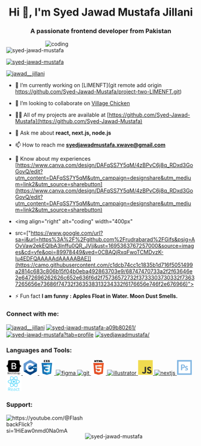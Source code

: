 <h1 align="center">Hi 👋, I'm Syed Jawad Mustafa Jillani</h1>
<h3 align="center">A passionate frontend developer from Pakistan</h3>
<img align="right" alt="coding" width="400" src="https://www.google.com/url?sa=i&url=https%3A%2F%2Fmedium.com%2Flinkapi-solutions%2Fhow-to-reach-developer-experience-supreme-level-part-one-ed87015af29f&psig=AOvVaw2Ll2ut-wvtmqknxn0bA09F&ust=1693389575901000&source=images&cd=vfe&opi=89978449&ved=0CBAQjRxqFwoTCMCFjfXNgYEDFQAAAAAdAAAAABAE">
<p align="left"> <img src="https://komarev.com/ghpvc/?username=syed-jawad-mustafa&label=Profile%20views&color=0e75b6&style=flat" alt="syed-jawad-mustafa" /> </p>

<p align="left"> <a href="https://github.com/ryo-ma/github-profile-trophy"><img src="https://github-profile-trophy.vercel.app/?username=syed-jawad-mustafa" alt="syed-jawad-mustafa" /></a> </p>

<p align="left"> <a href="https://twitter.com/jawad__jillani" target="blank"><img src="https://img.shields.io/twitter/follow/jawad__jillani?logo=twitter&style=for-the-badge" alt="jawad__jillani" /></a> </p>

- 🔭 I’m currently working on [LIMENFT](git remote add origin https://github.com/Syed-Jawad-Mustafa/project-two-LIMENFT.git)

- 👯 I’m looking to collaborate on [Village Chicken](https://syed-jawad-mustafa.github.io/Syed_Jawad---Capstone_Project/)

- 👨‍💻 All of my projects are available at [https://github.com/Syed-Jawad-Mustafa](https://github.com/Syed-Jawad-Mustafa)

- 💬 Ask me about **react, next.js, node.js**

- 📫 How to reach me **syedjawadmustafa.xwave@gmail.com**

- 📄 Know about my experiences [https://www.canva.com/design/DAFqSS7Y5qM/4zBPvC6j8q_RDxd3GoGovQ/edit?utm_content=DAFqSS7Y5qM&utm_campaign=designshare&utm_medium=link2&utm_source=sharebutton](https://www.canva.com/design/DAFqSS7Y5qM/4zBPvC6j8q_RDxd3GoGovQ/edit?utm_content=DAFqSS7Y5qM&utm_campaign=designshare&utm_medium=link2&utm_source=sharebutton)

- <img align="right" alt="coding" width="400px"
- src=["https://www.google.com/url?sa=i&url=https%3A%2F%2Fgithub.com%2Frudrabarad%2FGifs&psig=AOvVaw2ekEQIbA3lnffu0QR_JVjj&ust=1695363767257000&source=images&cd=vfe&opi=89978449&ved=0CBAQjRxqFwoTCMDvzK-Iu4EDFQAAAAAdAAAAABAE]](https://camo.githubusercontent.com/c1dcb74cc1c1835b1d716f5051499a2814c683c806b15f04b0eba492863703e9/68747470733a2f2f63646e2e6472696262626c652e636f6d2f75736572732f3733303730332f73637265656e73686f74732f363538313234332f6176656e746f2e676966)">
- ⚡ Fun fact **I am funny : Apples Float in Water. Moon Dust Smells.**

<h3 align="left">Connect with me:</h3>
<p align="left">
<a href="https://twitter.com/jawad__jillani" target="blank"><img align="center" src="https://raw.githubusercontent.com/rahuldkjain/github-profile-readme-generator/master/src/images/icons/Social/twitter.svg" alt="jawad__jillani" height="30" width="40" /></a>
<a href="https://linkedin.com/in/syed-jawad-mustafa-a09b80261/" target="blank"><img align="center" src="https://raw.githubusercontent.com/rahuldkjain/github-profile-readme-generator/master/src/images/icons/Social/linked-in-alt.svg" alt="syed-jawad-mustafa-a09b80261/" height="30" width="40" /></a>
<a href="https://stackoverflow.com/users/syed-jawad-mustafa?tab=profile" target="blank"><img align="center" src="https://raw.githubusercontent.com/rahuldkjain/github-profile-readme-generator/master/src/images/icons/Social/stack-overflow.svg" alt="syed-jawad-mustafa?tab=profile" height="30" width="40" /></a>
<a href="https://instagram.com/syedjawadmustafa/" target="blank"><img align="center" src="https://raw.githubusercontent.com/rahuldkjain/github-profile-readme-generator/master/src/images/icons/Social/instagram.svg" alt="syedjawadmustafa/" height="30" width="40" /></a>
</p>

<h3 align="left">Languages and Tools:</h3>
<p align="left"> <a href="https://getbootstrap.com" target="_blank" rel="noreferrer"> <img src="https://raw.githubusercontent.com/devicons/devicon/master/icons/bootstrap/bootstrap-plain-wordmark.svg" alt="bootstrap" width="40" height="40"/> </a> <a href="https://www.w3schools.com/cpp/" target="_blank" rel="noreferrer"> <img src="https://raw.githubusercontent.com/devicons/devicon/master/icons/cplusplus/cplusplus-original.svg" alt="cplusplus" width="40" height="40"/> </a> <a href="https://www.w3schools.com/css/" target="_blank" rel="noreferrer"> <img src="https://raw.githubusercontent.com/devicons/devicon/master/icons/css3/css3-original-wordmark.svg" alt="css3" width="40" height="40"/> </a> <a href="https://www.figma.com/" target="_blank" rel="noreferrer"> <img src="https://www.vectorlogo.zone/logos/figma/figma-icon.svg" alt="figma" width="40" height="40"/> </a> <a href="https://git-scm.com/" target="_blank" rel="noreferrer"> <img src="https://www.vectorlogo.zone/logos/git-scm/git-scm-icon.svg" alt="git" width="40" height="40"/> </a> <a href="https://www.w3.org/html/" target="_blank" rel="noreferrer"> <img src="https://raw.githubusercontent.com/devicons/devicon/master/icons/html5/html5-original-wordmark.svg" alt="html5" width="40" height="40"/> </a> <a href="https://www.adobe.com/in/products/illustrator.html" target="_blank" rel="noreferrer"> <img src="https://www.vectorlogo.zone/logos/adobe_illustrator/adobe_illustrator-icon.svg" alt="illustrator" width="40" height="40"/> </a> <a href="https://developer.mozilla.org/en-US/docs/Web/JavaScript" target="_blank" rel="noreferrer"> <img src="https://raw.githubusercontent.com/devicons/devicon/master/icons/javascript/javascript-original.svg" alt="javascript" width="40" height="40"/> </a> <a href="https://nextjs.org/" target="_blank" rel="noreferrer"> <img src="https://cdn.worldvectorlogo.com/logos/nextjs-2.svg" alt="nextjs" width="40" height="40"/> </a> <a href="https://www.photoshop.com/en" target="_blank" rel="noreferrer"> <img src="https://raw.githubusercontent.com/devicons/devicon/master/icons/photoshop/photoshop-line.svg" alt="photoshop" width="40" height="40"/> </a> <a href="https://reactjs.org/" target="_blank" rel="noreferrer"> <img src="https://raw.githubusercontent.com/devicons/devicon/master/icons/react/react-original-wordmark.svg" alt="react" width="40" height="40"/> </a> </p>

<h3 align="left">Support:</h3>
<p><a href="https://www.buymeacoffee.com/https://youtube.com/@FlashbackFlick?si=1HiEaw0nmd0Na0mA"> <img align="left" src="https://cdn.buymeacoffee.com/buttons/v2/default-yellow.png" height="50" width="210" alt="https://youtube.com/@FlashbackFlick?si=1HiEaw0nmd0Na0mA" /></a></p><br><br>

<p><img align="center" src="https://github-readme-stats.vercel.app/api/top-langs?username=syed-jawad-mustafa&show_icons=true&locale=en&layout=compact" alt="syed-jawad-mustafa" /></p>

